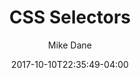 ---
date: 2017-10-10T22:35:49-04:00
title: "CSS Selectors"
seo_title: "CSS Selectors | CSS | Mike Dane"
subheader:
     greeting: CSS - Style a Website
     description: This course covers the basics of styling a website using CSS. Work your way through the videos and we'll teach you everything you need to know to style a basic website!
description: This tutorial covers how to use css selectors in CSS.
author: Mike Dane
image: css-selectors.png
video: TbfIyjNTXbA
url: /web-development/css/css-selectors/
weight: 12
---